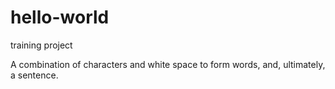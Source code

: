 # hello-world
training project

A combination of characters and white space to form words, and, ultimately, a sentence.
